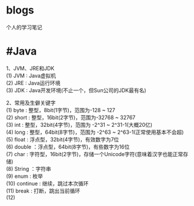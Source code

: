 # blogs  
个人的学习笔记  

#  #Java
1、JVM、JRE和JDK  
(1) JVM : Java虚拟机  
(2) JRE : Java运行环境  
(3) JDK : Java开发环境(不止一个，但Sun公司的JDK最有名)

2、常用及生僻关键字  
(1) byte : 整型，8bit(1字节)，范围为-128 ~ 127  
(2) short : 整型，16bit(2字节)，范围为-32768 ~ 32767  
(3) int : 整型，32bit(4字节)，范围为 -2^31 ~ 2^31-1(大概20亿)  
(4) long : 整型，64bit(8字节)，范围为 -2^63 ~ 2^63-1(正常使用基本不会超)  
(5) float : 浮点型，32bit(4字节)，有效数字为7位  
(6) double ：浮点型，64bit(8字节)，有些数字为16位  
(7) char : 字符型，16bit(2字节)，存储一个Unicode字符(意味着汉字也能正常存储)  
(8) String ：字符串  
(9) enum : 枚举  
(10) continue : 继续，跳过本次循环  
(11) break : 打断，跳出当前循环  
(12)
